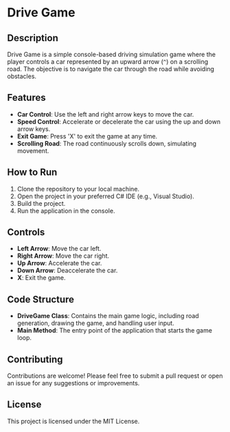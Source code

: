 # Drive Game

## Description
Drive Game is a simple console-based driving simulation game where the player controls a car represented by an upward arrow (`^`) on a scrolling road. The objective is to navigate the car through the road while avoiding obstacles.

## Features
- **Car Control**: Use the left and right arrow keys to move the car.
- **Speed Control**: Accelerate or decelerate the car using the up and down arrow keys.
- **Exit Game**: Press 'X' to exit the game at any time.
- **Scrolling Road**: The road continuously scrolls down, simulating movement.

## How to Run
1. Clone the repository to your local machine.
2. Open the project in your preferred C# IDE (e.g., Visual Studio).
3. Build the project.
4. Run the application in the console.

## Controls
- **Left Arrow**: Move the car left.
- **Right Arrow**: Move the car right.
- **Up Arrow**: Accelerate the car.
- **Down Arrow**: Deaccelerate the car.
- **X**: Exit the game.

## Code Structure
- **DriveGame Class**: Contains the main game logic, including road generation, drawing the game, and handling user input.
- **Main Method**: The entry point of the application that starts the game loop.

## Contributing
Contributions are welcome! Please feel free to submit a pull request or open an issue for any suggestions or improvements.

## License
This project is licensed under the MIT License.